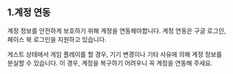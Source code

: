 ## 1.계정 연동

계정 정보를 안전하게 보호하기 위해 계정을 연동해야합니다. 계정 연동은 구글 로그인, 페이스 북 로그인을 지원하고 있습니다.

게스트 상태에서 게임 플레이를 할 경우, 기기 변경이나 기타 사유에 의해 계정 정보를 분실할 수 있습니다. 이 경우, 계정을 복구하기 어려우니 꼭 계정을 연동해 주세요.